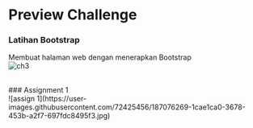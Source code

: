 # Preview Challenge
### Latihan Bootstrap  <br>
Membuat halaman web dengan menerapkan Bootstrap<br>
![ch3](https://user-images.githubusercontent.com/72425456/187076212-23bb1273-faf7-4a95-aa0e-fa0f0fcf16e6.jpg)

<br>
### Assignment 1 <br>
![assign 1](https://user-images.githubusercontent.com/72425456/187076269-1cae1ca0-3678-453b-a2f7-697fdc8495f3.jpg)


